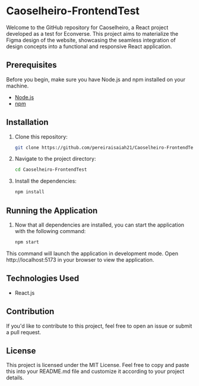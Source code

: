 # Caoselheiro-FrontendTest

Welcome to the GitHub repository for Caoselheiro, a React project developed as a test for Econverse. This project aims to materialize the Figma design of the website, showcasing the seamless integration of design concepts into a functional and responsive React application.

## Prerequisites

Before you begin, make sure you have Node.js and npm installed on your machine.

- [Node.js](https://nodejs.org/)
- [npm](https://www.npmjs.com/)

## Installation

1. Clone this repository:

    ```bash
    git clone https://github.com/pereiraisaiah21/Caoselheiro-FrontendTest.git
    ```

2. Navigate to the project directory:

    ```bash
    cd Caoselheiro-FrontendTest
    ```

3. Install the dependencies:

    ```bash
    npm install
    ```

## Running the Application

01. Now that all dependencies are installed, you can start the application with the following command:

    ```bash
    npm start
    ```

This command will launch the application in development mode. Open http://localhost:5173 in your browser to view the application.

## Technologies Used

- React.js

## Contribution
If you'd like to contribute to this project, feel free to open an issue or submit a pull request.

## License
This project is licensed under the MIT License.
Feel free to copy and paste this into your README.md file and customize it according to your project details.
